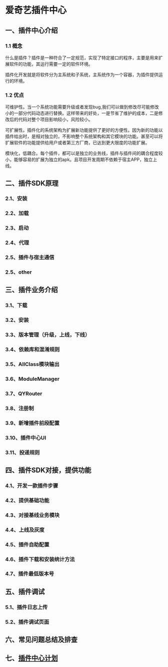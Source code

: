 # 爱奇艺插件中心

## 一、插件中心介绍
### 1.1 概念
什么是插件？插件是一种符合了一定规范，实现了特定接口的程序，主要是用来扩展软件的功能，其运行需要一定的软件环境。

插件化开发就是将软件分为主系统和子系统，主系统作为一个容器，为插件提供运行的环境。

### 1.2 优点
可维护性。当一个系统功能需要升级或者发现bug,我们可以做到修改尽可能修改小的一部分代码动态进行替换。这样带来的好处，一是节省了维护的成本，二是修改后的代码对整个项目影响较小，风险较小。

可扩展性。插件化的系统架构为扩展新功能提供了更好的方便性。因为新的功能以插件给出时，是相对独立的，不影响整个系统架构和其它模块的功能。甚至可以将扩展软件的功能提供给用户或者第三方厂商，已达到更大限度的功能扩展。

模块化，低耦合。每个插件，都可以是独立的业务线，插件与插件间的耦合程度较小，能够容易的扩展为独立的apk。且项目开发周期不依赖于宿主APP，独立上线。

## 二、插件SDK原理
### 2.1、安装
### 2.2、加载
### 2.3、启动
### 2.4、代理
### 2.5、插件与宿主通信
### 2.5、other

## 三、插件业务介绍
### 3.1、下载
### 3.2、安装
### 3.3、版本管理（升级，上线，下线）
### 3.4、依赖库和混淆规则
### 3.5、AllClass模块输出
### 3.6、ModuleManager
### 3.7、QYRouter
### 3.8、注册制
### 3.9、新增插件前段配置
### 3.10、插件中心UI
### 3.11、投递规则

## 四、插件SDK对接，提供功能
### 4.1、开发一款插件步骤
### 4.2、提供基础功能
### 4.3、对接基线业务模块
### 4.4、上线及灰度
### 4.5、插件自助配置
### 4.6、插件下载和安装统计方法
### 4.7、插件最低版本号


## 五、插件调试
### 5.1、插件日志上传
### 5.2、插件调试页面

## 六、常见问题总结及排查

## 七、[插件中心计划](./插件中心计划/插件中心计划.md)
